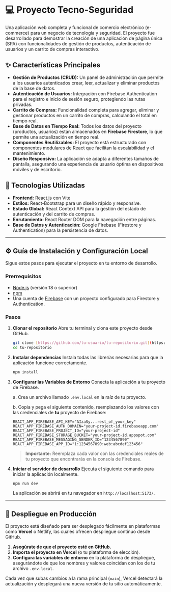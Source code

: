# 💻 Proyecto Tecno-Seguridad

Una aplicación web completa y funcional de comercio electrónico (e-commerce) para un negocio de tecnología y seguridad. El proyecto fue desarrollado para demostrar la creación de una aplicación de página única (SPA) con funcionalidades de gestión de productos, autenticación de usuarios y un carrito de compras interactivo.

## ✨ Características Principales

* **Gestión de Productos (CRUD):** Un panel de administración que permite a los usuarios autenticados crear, leer, actualizar y eliminar productos de la base de datos.
* **Autenticación de Usuarios:** Integración con Firebase Authentication para el registro e inicio de sesión seguro, protegiendo las rutas privadas.
* **Carrito de Compras:** Funcionalidad completa para agregar, eliminar y gestionar productos en un carrito de compras, calculando el total en tiempo real.
* **Base de Datos en Tiempo Real:** Todos los datos del proyecto (productos, usuarios) están almacenados en **Firebase Firestore**, lo que permite una actualización en tiempo real.
* **Componentes Reutilizables:** El proyecto está estructurado con componentes modulares de React que facilitan la escalabilidad y el mantenimiento.
* **Diseño Responsivo:** La aplicación se adapta a diferentes tamaños de pantalla, asegurando una experiencia de usuario óptima en dispositivos móviles y de escritorio.

## 🔧 Tecnologías Utilizadas

* **Frontend:** React.js con Vite
* **Estilos:** React-Bootstrap para un diseño rápido y responsive.
* **Estado Global:** React Context API para la gestión del estado de autenticación y del carrito de compras.
* **Enrutamiento:** React Router DOM para la navegación entre páginas.
* **Base de Datos y Autenticación:** Google Firebase (Firestore y Authentication) para la persistencia de datos.

---

## ⚙️ Guía de Instalación y Configuración Local

Sigue estos pasos para ejecutar el proyecto en tu entorno de desarrollo.

### Prerrequisitos

* [Node.js](https://nodejs.org/) (versión 18 o superior)
* [npm](https://www.npmjs.com/)
* Una cuenta de [Firebase](https://firebase.google.com/) con un proyecto configurado para Firestore y Authentication.

### Pasos

1.  **Clonar el repositorio**
    Abre tu terminal y clona este proyecto desde GitHub.

    ```bash
    git clone [https://github.com/tu-usuario/tu-repositorio.git](https://github.com/tu-usuario/tu-repositorio.git)
    cd tu-repositorio
    ```

2.  **Instalar dependencias**
    Instala todas las librerías necesarias para que la aplicación funcione correctamente.

    ```bash
    npm install
    ```

3.  **Configurar las Variables de Entorno**
    Conecta la aplicación a tu proyecto de Firebase.

    a. Crea un archivo llamado `.env.local` en la raíz de tu proyecto.

    b. Copia y pega el siguiente contenido, reemplazando los valores con las credenciales de **tu** proyecto de Firebase:

    ```env
    REACT_APP_FIREBASE_API_KEY="AIzaSy...rest_of_your_key"
    REACT_APP_FIREBASE_AUTH_DOMAIN="your-project-id.firebaseapp.com"
    REACT_APP_FIREBASE_PROJECT_ID="your-project-id"
    REACT_APP_FIREBASE_STORAGE_BUCKET="your-project-id.appspot.com"
    REACT_APP_FIREBASE_MESSAGING_SENDER_ID="1234567890"
    REACT_APP_FIREBASE_APP_ID="1:1234567890:web:abcdef123456"
    ```

    > **Importante:** Reemplaza cada valor con las credenciales reales de tu proyecto que encontrarás en la consola de Firebase.

4.  **Iniciar el servidor de desarrollo**
    Ejecuta el siguiente comando para iniciar la aplicación localmente.

    ```bash
    npm run dev
    ```

    La aplicación se abrirá en tu navegador en `http://localhost:5173/`.

---

## 🚀 Despliegue en Producción

El proyecto está diseñado para ser desplegado fácilmente en plataformas como **Vercel** o Netlify, las cuales ofrecen despliegue continuo desde GitHub.

1.  **Asegúrate de que el proyecto esté en GitHub.**
2.  **Importa el proyecto en Vercel** (o tu plataforma de elección).
3.  **Configura las variables de entorno** en la plataforma de despliegue, asegurándote de que los nombres y valores coincidan con los de tu archivo `.env.local`.

Cada vez que subas cambios a la rama principal (`main`), Vercel detectará la actualización y desplegará una nueva versión de tu sitio automáticamente.